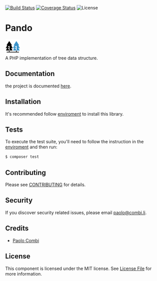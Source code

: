 [![Build Status](https://travis-ci.org/colapiombo/pando.svg?branch=master)](https://travis-ci.org/colapiombo/pando)
[![Coverage Status](https://coveralls.io/repos/github/colapiombo/pando/badge.svg)](https://coveralls.io/github/colapiombo/pando)
![License](https://poser.pugx.org/slim/psr7/license)
# Pando

![](docs/Tree.png)  
A PHP implementation of tree data structure.

## Documentation
the project is documented [here](./docs).

## Installation
It's recommended follow [enviroment](./docs/enviroment.md) to install this library.


## Tests
To execute the test suite, you'll need to follow the instruction in the [enviroment](./docs/enviroment.md) and then run: 

```bash
$ composer test
```

## Contributing

Please see [CONTRIBUTING](CONTRIBUTING.md) for details.

## Security

If you discover security related issues, please email paolo@combi.li.

## Credits

- [Paolo Combi](https://combi.li/)

## License

This component is licensed under the MIT license. See [License File](LICENSE) 
for more information.
